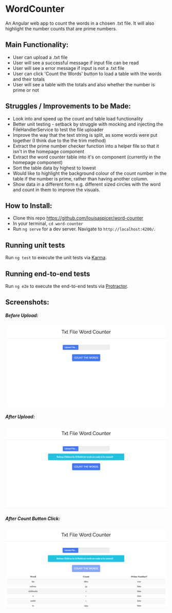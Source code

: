 # WordCounter

An Angular web app to count the words in a chosen .txt file. It will also highlight the number counts that are prime numbers.

Main Functionality:
-----
* User can upload a .txt file
* User will see a successful message if input file can be read
* User will see a error message if input is not a .txt file
* User can click 'Count the Words' button to load a table with the words and their totals
* User will see a table with the totals and also whether the number is prime or not

Struggles / Improvements to be Made:
-----
* Look into and speed up the count and table load functionality
* Better unit testing - setback by struggle with mocking and injecting the FileHandlerService to test the file uploader
* Improve the way that the text string is split, as some words were put together (I think due to the the trim method)
* Extract the prime number checker function into a helper file so that it isn't in the homepage component
* Extract the word counter table into it's on component (currently in the homepage component)
* Sort the table data by highest to lowest
* Would like to highlight the background colour of the count number in the table if the number is prime,
 rather than having another column.
* Show data in a different form e.g. different sized circles with the word and count in them to improve the visuals.

How to Install:
-----
* Clone this repo https://github.com/louisaspicer/word-counter
* In your terminal, `cd word-counter`
* Run `ng serve` for a dev server. Navigate to `http://localhost:4200/`.

## Running unit tests

Run `ng test` to execute the unit tests via [Karma](https://karma-runner.github.io).

## Running end-to-end tests

Run `ng e2e` to execute the end-to-end tests via [Protractor](http://www.protractortest.org/).

Screenshots:
-----
##### Before Upload:
![alt text](./src/assets/imgs/homepage-before-upload.png)

##### After Upload:
![alt text](./src/assets/imgs/homepage-after-upload.png)

##### After Count Button Click:
![alt text](./src/assets/imgs/homepage-after-button-click.png)
